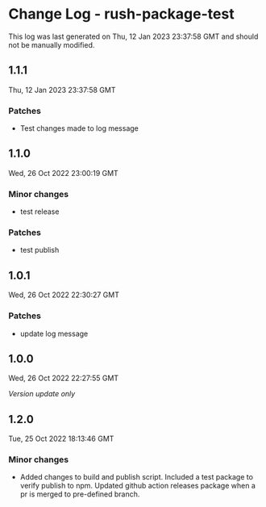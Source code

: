 # Change Log - rush-package-test

This log was last generated on Thu, 12 Jan 2023 23:37:58 GMT and should not be manually modified.

## 1.1.1
Thu, 12 Jan 2023 23:37:58 GMT

### Patches

- Test changes made to log message

## 1.1.0
Wed, 26 Oct 2022 23:00:19 GMT

### Minor changes

- test release

### Patches

- test publish

## 1.0.1
Wed, 26 Oct 2022 22:30:27 GMT

### Patches

- update log message

## 1.0.0
Wed, 26 Oct 2022 22:27:55 GMT

_Version update only_

## 1.2.0
Tue, 25 Oct 2022 18:13:46 GMT

### Minor changes

- Added changes to build and publish script. Included a test package to verify publish to npm. Updated github action releases package when a pr is merged to pre-defined branch.

